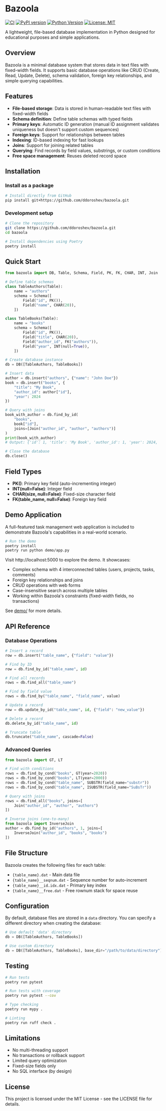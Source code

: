 # Bazoola

[![CI](https://github.com/ddoroshev/bazoola/actions/workflows/ci.yml/badge.svg?branch=master)](https://github.com/ddoroshev/bazoola/actions/workflows/ci.yml)
[![PyPI version](https://badge.fury.io/py/bazoola.svg)](https://badge.fury.io/py/bazoola)
[![Python Version](https://img.shields.io/badge/python-3.10%2B-blue)](https://www.python.org/downloads/)
[![License: MIT](https://img.shields.io/badge/License-MIT-yellow.svg)](https://opensource.org/licenses/MIT)

A lightweight, file-based database implementation in Python designed for educational purposes and simple applications.

## Overview

Bazoola is a minimal database system that stores data in text files with fixed-width fields. It supports basic database operations like CRUD (Create, Read, Update, Delete), schema validation, foreign key relationships, and simple querying capabilities.

## Features

- **File-based storage**: Data is stored in human-readable text files with fixed-width fields
- **Schema definition**: Define table schemas with typed fields
- **Primary keys**: Automatic ID generation (manual ID assignment validates uniqueness but doesn't support custom sequences)
- **Foreign keys**: Support for relationships between tables
- **Indexing**: ID-based indexing for fast lookups
- **Joins**: Support for joining related tables
- **Querying**: Find records by field values, substrings, or custom conditions
- **Free space management**: Reuses deleted record space

## Installation

### Install as a package

```bash
# Install directly from GitHub
pip install git+https://github.com/ddoroshev/bazoola.git
```

### Development setup

```bash
# Clone the repository
git clone https://github.com/ddoroshev/bazoola.git
cd bazoola

# Install dependencies using Poetry
poetry install
```

## Quick Start

```python
from bazoola import DB, Table, Schema, Field, PK, FK, CHAR, INT, Join

# Define table schemas
class TableAuthors(Table):
    name = "authors"
    schema = Schema([
        Field("id", PK()),
        Field("name", CHAR(20)),
    ])

class TableBooks(Table):
    name = "books"
    schema = Schema([
        Field("id", PK()),
        Field("title", CHAR(20)),
        Field("author_id", FK("authors")),
        Field("year", INT(null=True)),
    ])

# Create database instance
db = DB([TableAuthors, TableBooks])

# Insert data
author = db.insert("authors", {"name": "John Doe"})
book = db.insert("books", {
    "title": "My Book",
    "author_id": author["id"],
    "year": 2024
})

# Query with joins
book_with_author = db.find_by_id(
    "books",
    book["id"],
    joins=[Join("author_id", "author", "authors")]
)
print(book_with_author)
# Output: {'id': 1, 'title': 'My Book', 'author_id': 1, 'year': 2024, 'author': {'id': 1, 'name': 'John Doe'}}

# Close the database
db.close()
```

## Field Types

- **PK()**: Primary key field (auto-incrementing integer)
- **INT(null=False)**: Integer field
- **CHAR(size, null=False)**: Fixed-size character field
- **FK(table_name, null=False)**: Foreign key field

## Demo Application

A full-featured task management web application is included to demonstrate Bazoola's capabilities in a real-world scenario.

```bash
# Run the demo
poetry install
poetry run python demo/app.py
```

Visit http://localhost:5000 to explore the demo. It showcases:
- Complex schema with 4 interconnected tables (users, projects, tasks, comments)
- Foreign key relationships and joins
- CRUD operations with web forms
- Case-insensitive search across multiple tables
- Working within Bazoola's constraints (fixed-width fields, no transactions)

See [demo/](demo/) for more details.

## API Reference

### Database Operations

```python
# Insert a record
row = db.insert("table_name", {"field": "value"})

# Find by ID
row = db.find_by_id("table_name", id)

# Find all records
rows = db.find_all("table_name")

# Find by field value
rows = db.find_by("table_name", "field_name", value)

# Update a record
row = db.update_by_id("table_name", id, {"field": "new_value"})

# Delete a record
db.delete_by_id("table_name", id)

# Truncate table
db.truncate("table_name", cascade=False)
```

### Advanced Queries

```python
from bazoola import GT, LT

# Find with conditions
rows = db.find_by_cond("books", GT(year=2020))
rows = db.find_by_cond("books", LT(year=2000))
rows = db.find_by_cond("table_name", SUBSTR(field_name="substr"))
rows = db.find_by_cond("table_name", ISUBSTR(field_name="SuBsTr"))

# Query with joins
rows = db.find_all("books", joins=[
    Join("author_id", "author", "authors")
])

# Inverse joins (one-to-many)
from bazoola import InverseJoin
author = db.find_by_id("authors", 1, joins=[
    InverseJoin("author_id", "books", "books")
])
```

## File Structure

Bazoola creates the following files for each table:
- `{table_name}.dat` - Main data file
- `{table_name}__seqnum.dat` - Sequence number for auto-increment
- `{table_name}__id.idx.dat` - Primary key index
- `{table_name}__free.dat` - Free rownum stack for space reuse

## Configuration

By default, database files are stored in a `data` directory. You can specify a different directory when creating the database:

```python
# Use default 'data' directory
db = DB([TableAuthors, TableBooks])

# Use custom directory
db = DB([TableAuthors, TableBooks], base_dir="/path/to/data/directory")
```

## Testing

```bash
# Run tests
poetry run pytest

# Run tests with coverage
poetry run pytest --cov

# Type checking
poetry run mypy .

# Linting
poetry run ruff check .
```

## Limitations

- No multi-threading support
- No transactions or rollback support
- Limited query optimization
- Fixed-size fields only
- No SQL interface (by design)

## License

This project is licensed under the MIT License - see the LICENSE file for details.
